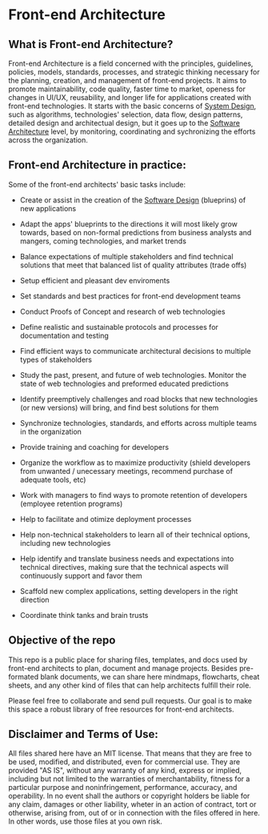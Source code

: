 # Front-end Architecture

## What is Front-end Architecture?

Front-end Architecture is a field concerned with the principles, guidelines, policies, models, standards, processes, and strategic thinking necessary for the planning, creation, and management of front-end projects. It aims to promote maintainability, code quality, faster time to market, openess for changes in UI/UX, reusability, and longer life for applications created with front-end technologies. It starts with the basic concerns of [System Design](http://sce.uhcl.edu/whiteta/sdp/architectureDesignAndDetailedDesign.html), such as algorithms, technologies' selection, data flow, design patterns, detailed design and architectual design, but it goes up to the [Software Architecture](https://en.wikipedia.org/wiki/Software_architecture) level, by monitoring, coordinating and sychronizing the efforts across the organization.

## Front-end Architecture in practice:

Some of the front-end architects' basic tasks include:

- Create or assist in the creation of the [Software Design](https://en.wikipedia.org/wiki/Software_design) (blueprins) of new applications

- Adapt the apps' blueprints to the directions it will most likely grow towards, based on non-formal predictions from business analysts and mangers, coming technologies, and market trends

- Balance expectations of multiple stakeholders and find technical solutions that meet that balanced list of quality attributes (trade offs)

- Setup efficient and pleasant dev enviroments

- Set standards and best practices for front-end development teams

- Conduct Proofs of Concept and research of web technologies

- Define realistic and sustainable protocols and processes for documentation and testing

- Find efficient ways to communicate architectural decisions to multiple types of stakeholders

- Study the past, present, and future of web technologies. Monitor the state of web technologies and preformed educated predictions

- Identify preemptively challenges and road blocks that new technologies (or new versions) will bring, and find best solutions for them

- Synchronize technologies, standards, and efforts across multiple teams in the organization

- Provide training and coaching for developers

- Organize the workflow as to maximize productivity (shield developers from unwanted / unecessary meetings, recommend purchase of adequate tools, etc)

- Work with managers to find ways to promote retention of developers (employee retention programs)

- Help to facilitate and otimize deployment processes

- Help non-technical stakeholders to learn all of their technical options, including new technologies

- Help identify and translate business needs and expectations into technical directives, making sure that the technical aspects will continuously support and favor them

- Scaffold new complex applications, setting developers in the right direction

- Coordinate think tanks and brain trusts


## Objective of the repo
This repo is a public place for sharing files, templates, and docs used by front-end architects to plan, document and manage projects. Besides pre-formated blank documents, we can share here mindmaps, flowcharts, cheat sheets, and any other kind of files that can help architects fulfill their role.

Please feel free to collaborate and send pull requests. Our goal is to make this space a robust library of free resources for front-end architects.


## Disclaimer and Terms of Use:

All files shared here have an MIT license. That means that they are free to be used, modified, and distributed, even for commercial use. They are provided "AS IS", without any warranty of any kind, express or implied, including but not limited to the warranties of merchantability, fitness for a particular purpose and noninfringement, performance, accuracy, and operability. In no event shall the authors or copyright holders be liable for any claim, damages or other liability, wheter in an action of contract, tort or otherwise, arising from, out of or in connection with the files offered in here. In other words, use those files at you own risk.